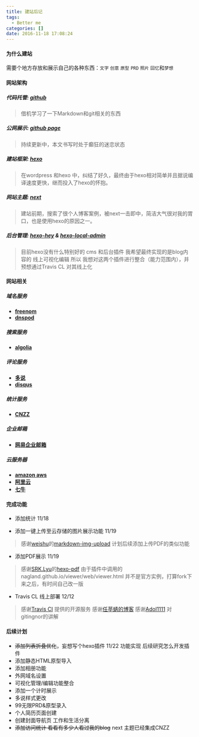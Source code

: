```yaml
---
title: 建站后记
tags:
  - Better me
categories: []
date: 2016-11-18 17:08:24
---
```


#### 为什么建站
需要个地方存放和展示自己的各种东西：`文字` `创意` `原型` `PRD` `照片` `回忆`和`梦想`
<!-- more-->
#### 网站架构
##### 代码托管: [github](https://github.com/RyanNiu/RyanNiu.github.io) 
>借机学习了一下Markdown和git相关的东西

##### 公网展示: [github page](https://ryanniu.github.io/)
> 持续更新中，本文书写时处于癫狂的迷恋状态

##### 建站框架: [hexo](https://hexo.io/)
>在wordpress 和hexo 中，纠结了好久，最终由于hexo相对简单并且据说编译速度更快，继而投入了hexo的怀抱。

##### 网站主题: [next](http://theme-next.iissnan.com/)
>建站前期，搜索了很个人博客案例，被next一击即中，简洁大气很对我的胃口，也是使用hexo的原因之一。
<!--爱折腾的我，有时间一定会做next的个性化-->

##### 后台管理: [hexo-hey](https://github.com/nihgwu/hexo-hey) & [**hexo-local-admin**](https://github.com/geekwen/hexo-local-admin)
> 目前hexo没有什么特别好的 cms 和后台插件
我希望最终实现的是blog内容的 线上可视化编辑
所以 我想对这两个插件进行整合（能力范围内），并预想通过Travis CL 对其线上化

#### 网站相关
##### 域名服务
- [**freenom**](https://my.freenom.com/) <!-- ryan4work@163.com -->
- [**dnspod**](https://www.dnspod.cn)  <!-- ryan4work@163.com -->

##### 搜索服务
- [**algolia**](https://www.algolia.com/)  <!-- git 账号 -->

##### 评论服务
- [**多说**](http://duoshuo.com/) <!-- ryanniu -->
- [**disqus**](https://disqus.com/) <!-- ryanniu (没搞定) -->

##### 统计服务
- [**CNZZ**](http://www.umeng.com/) <!-- ryan4work@163.com -->

##### 企业邮箱
- [**网易企业邮箱**](http://ym.163.com/) <!-- ryanniu@2bno1.cf -->

##### 云服务器
- [**amazon aws**](https://aws.amazon.com/) <!-- ryan niu  727758239340  (审核中) -->
- [**阿里云**](https://www.aliyun.com/) <!-- ryan4work -->
- [**七牛**](https://www.qiniu.com/) <!-- ryan4work@163.com -->

#### 完成功能
- 添加统计 11/18

- 添加一键上传至云存储的图片展示功能 11/19
>感谢[weishu](http://weishu.me/)的[markdown-img-upload](https://github.com/tiann/markdown-img-upload)
计划后续添加上传PDF的类似功能
- 添加PDF展示 11/19
>感谢[SRK.Lyu](http://stackbox.cn/)的[hexo-pdf](https://github.com/superalsrk/hexo-pdf/)
>由于插件中调用的nagland.github.io/viewer/web/viewer.html 并不是官方实例，打算fork下来之后，有时间自己改一版
- Travis CL 线上部署 12/12
> 感谢[Travis CI](https://travis-ci.org/) 提供的开源服务
> 感谢[任苹蜻的博客](http://i.woblog.cn/2016/05/04/%E6%89%8B%E6%8A%8A%E6%89%8B%E6%95%99%E4%BD%A0%E4%BD%BF%E7%94%A8Travis%20CI%E8%87%AA%E5%8A%A8%E9%83%A8%E7%BD%B2%E4%BD%A0%E7%9A%84Hexo%E5%8D%9A%E5%AE%A2%E5%88%B0Github%E4%B8%8A/)
> 感谢[Adol1111](https://github.com/Adol1111) 对gitingnor的讲解

#### 后续计划
- ~~添加列表折叠优化~~，妄想写个hexo插件 11/22 功能实现 后续研究怎么开发插件
- 添加静态HTML原型导入
- 添加相册功能
- 外网域名设置
- 可视化管理/编辑功能整合
- 添加一个计时展示
- 多说样式更改
- 99无限PRD&原型录入
- 个人简历页面创建
- 创建封面导航页 工作和生活分离
- ~~添加访问统计 看看有多少人看过我的blog~~ next 主题已经集成CNZZ

<!-- #### hexo换机备注 
##### hexo博客创建

- 创建仓库，(将”Initialize this repository with a README”选中，目的：克隆初始化的远程仓库到本地)（仓库名必须为:username.github.io）

- 创建两个分支：master 与 hexo，设置hexo为默认分支（因为我们只需要手动管理这个分支上的Hexo网站文件，master存放”hexo g”命令生成的静态网页）;

- 配置公钥，ssh-keygen -t rsa -C “your_email@youremail.com”

- 添加公钥，为远程github的username.github.io仓库添加.ssh文件夹下的id_rsa.pub文件的所有内容（验证公钥是否成功ssh -T git@github.com）

- 设置username和email，git config –global user.name “your name” 和 git config –global user.email “your_email@youremail.com”

- 克隆仓库到本地，任意位置通过Git bash执行git clone git@github.com:username/username.github.io.git拷贝仓库，在本地生成的仓库名为：username.github.io.git（进入本地仓库，使用git status 命令查看，当前分支应显示为hexo），如果想自定义本地仓库的名字，可以使用如下命令：git clone git@github.com:username/username.github.io.git hexo，本地仓库的名字就变为hexo(hexo可改成你想要的名字);

- 任意位置新建一个空文件夹（文件夹名任意，最好为英文，我这里命名为example），然后在该文件夹下通过Git bash依次执行npm install hexo-cli -g、hexo init、npm install 和 npm install hexo-deployer-git –save;

- 移动example文件夹里的所有内容到第6歩产生的username.github.io.git文件夹的根目录下

- 配置username.github.io.git文件夹根目录下的_config.yml文件，deploy部分修改为如下所示：
```deploy:
type: git
repository: git@github.com:username/username.github.io.git
branch: master```

- 依次执行git add .（注意不要少了”.”）、git commit -a -m “…”(…替换为提交信息)、git push origin hexo提交网站相关的文件;

- 执行hexo clean、hexo g 、hexo d生成网站并部署到GitHub上.

- 通过以上配置，就可以在多PC上管理自己的博客了

##### 博客的日常管理

>当重装电脑之后，或者想在其他电脑上修改博客，可以使用下列步骤：

- 安装必备软件，git、node.js

- 配置公钥，ssh-keygen -t rsa -C “your_email@youremail.com”

- 添加公钥，为远程github的username.github.io仓库添加.ssh文件夹下的id_rsa.pub文件的所有内容（验证公钥是否成功ssh -T git@github.com）

- 设置username和email，git config –global user.name “your name” 和 git config –global user.email “your_email@youremail.com”

- 克隆仓库到本地，任意位置通过Git bash执行git clone git@github.com:username/username.github.io.git命令拷贝仓库，在本地生成的仓库名为：username.github.io.git（进入本地仓库，使用git status 命令查看，当前分支应显示为hexo），如果想自定义本地仓库的名字，可以使用如下命令：git clone git@github.com:username/username.github.io.git hexo，本地仓库的名字就变为hexo（hexo可改成你想要的名字）;

- 进入第5歩所生成的文件夹，通过Git bash依次执行npm install hexo-cli -g、npm install 和 npm install hexo-deployer-git–save（注意：不能执行hexo init这条指令）

- 写文章，现在就可以通过hexo new title（title是你文章的标题）命令来写文章了;

- 依次执行git add .（注意不要少了”.”）、git commit -a -m “…”、git push origin hexo提交网站相关的文件;

- 执行hexo clean、hexo g 、hexo d生成网站并部署到GitHub上.

- 配置过程中经常使用的命令

- git status //列出当前目录所有还没有被git管理的文件和被git管理且被修改但还未提交 (git commit)的文件

- git remote //查看远程服务器名

- git branch //查看本地分支

- git branch -r //查看远程分支

- Git branch -a //查看所有分支（包括本地和远程）

- git add . //追踪所有文件

- git commit -a -m “…” //跳过使用暂存区域，自动把所有已经追踪过的文件暂存起来并提交

- git push //上传

- git clone //克隆远程仓库到本地

- git remote add origin git@github.com:username/username.github.io.git //与远程仓库链接

- git push -u origin master //-u 第一次提交让git记住本地仓库与远程仓库的连接,以后可 以不要 
-->

